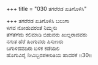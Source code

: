 +++
title = "030 ತಗರೆರಡ ಖತಿಗೊಳಿಸಿ"

+++
ತಗರೆರಡ ಖತಿಗೊಳಿಸಿ ಬಲುಗಾ   
ಳಗವ ನೋಡುವರಂತೆ ನಿಮ್ಮನು   
ತೆಗೆತೆಗೆದು ಕಲಿಮಾಡಿ ಬಿಡುವರು ಖುಲ್ಲರಾದವರು   
ನಗುತ ಹೆರೆ ಹಿಂಗುವರು ಪಿಸುಣರು   
ಬಗುಳಿದವದಿರು ಬಳಿಕ ಕಡೆಯಲಿ   
ಹೊಗುವಿರೈ ನೀವಿಬ್ಬರಪಕೀರಿತಿಯ ಹಾದರಕೆ   ॥30॥